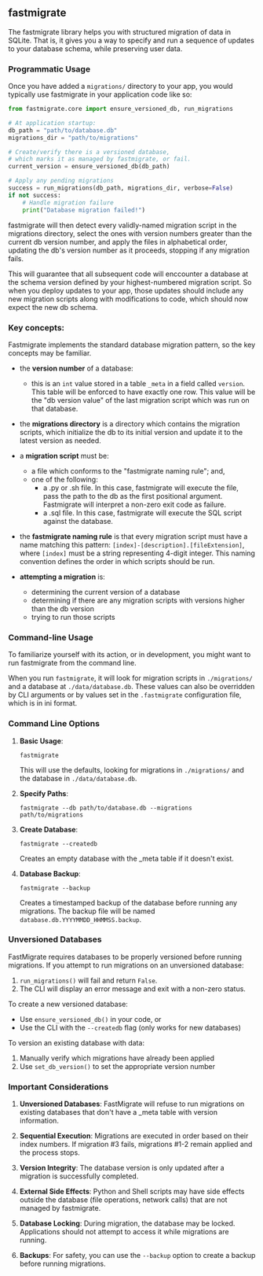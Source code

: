 ## fastmigrate

The fastmigrate library helps you with structured migration of data in SQLite. That is, it gives you a way to specify and run a sequence of updates to your database schema, while preserving user data.

### Programmatic Usage

Once you have added a `migrations/` directory to your app, you would typically use fastmigrate in your application code like so:

```python
from fastmigrate.core import ensure_versioned_db, run_migrations

# At application startup:
db_path = "path/to/database.db"
migrations_dir = "path/to/migrations"

# Create/verify there is a versioned database,
# which marks it as managed by fastmigrate, or fail.
current_version = ensure_versioned_db(db_path)

# Apply any pending migrations
success = run_migrations(db_path, migrations_dir, verbose=False)
if not success:
    # Handle migration failure
    print("Database migration failed!")
```

fastmigrate will then detect every validly-named migration script in the migrations directory, select the ones with version numbers greater than the current db version number, and apply the files in alphabetical order, updating the db's version number as it proceeds, stopping if any migration fails.

This will guarantee that all subsequent code will enccounter a database at the schema version defined by your highest-numbered migration script. So when you deploy updates to your app, those updates should include any new migration scripts along with modifications to code, which should now expect the new db schema.

### Key concepts:

Fastmigrate implements the standard database migration pattern, so the key concepts may be familiar.

- the **version number** of a database:
  - this is an `int` value stored in a table `_meta` in a field called `version`. This table will be enforced to have exactly one row. This value will be the "db version value" of the last migration script which was run on that database.
  
- the **migrations directory** is a directory which contains the migration scripts, which initialize the db to its initial version and update it to the latest version as needed.

- a **migration script** must be:
  - a file which conforms to the "fastmigrate naming rule"; and,
  - one of the following:
     - a .py or .sh file. In this case, fastmigrate will execute the file, pass the path to the db as the first positional argument. Fastmigrate will interpret a non-zero exit code as failure.
     - a .sql file. In this case, fastmigrate will execute the SQL script against the database.
  
- the **fastmigrate naming rule** is that every migration script must have a name matching this pattern: `[index]-[description].[fileExtension]`, where `[index]` must be a string representing 4-digit integer. This naming convention defines the order in which scripts should be run.

- **attempting a migration** is:
  - determining the current version of a database
  - determining if there are any migration scripts with versions higher than the db version
  - trying to run those scripts

### Command-line Usage

To familiarize yourself with its action, or in development, you might want to run fastmigrate from the command line. 

When you run `fastmigrate`, it will look for migration scripts in `./migrations/` and a database at `./data/database.db`. These values can also be overridden by CLI arguments or by values set in the `.fastmigrate` configuration file, which is in ini format.

### Command Line Options

1. **Basic Usage**:
   ```
   fastmigrate
   ```
   This will use the defaults, looking for migrations in `./migrations/` and the database in `./data/database.db`.

2. **Specify Paths**:
   ```
   fastmigrate --db path/to/database.db --migrations path/to/migrations
   ```

3. **Create Database**:
   ```
   fastmigrate --createdb
   ```
   Creates an empty database with the _meta table if it doesn't exist.

4. **Database Backup**:
   ```
   fastmigrate --backup
   ```
   Creates a timestamped backup of the database before running any migrations.
   The backup file will be named `database.db.YYYYMMDD_HHMMSS.backup`.

### Unversioned Databases

FastMigrate requires databases to be properly versioned before running migrations. If you attempt to run migrations on an unversioned database:

1. `run_migrations()` will fail and return `False`.
2. The CLI will display an error message and exit with a non-zero status.

To create a new versioned database:
- Use `ensure_versioned_db()` in your code, or
- Use the CLI with the `--createdb` flag (only works for new databases)

To version an existing database with data:
1. Manually verify which migrations have already been applied
2. Use `set_db_version()` to set the appropriate version number

### Important Considerations

1. **Unversioned Databases**: FastMigrate will refuse to run migrations on existing databases that don't have a _meta table with version information.

2. **Sequential Execution**: Migrations are executed in order based on their index numbers. If migration #3 fails, migrations #1-2 remain applied and the process stops.

3. **Version Integrity**: The database version is only updated after a migration is successfully completed.

4. **External Side Effects**: Python and Shell scripts may have side effects outside the database (file operations, network calls) that are not managed by fastmigrate.

5. **Database Locking**: During migration, the database may be locked. Applications should not attempt to access it while migrations are running.

6. **Backups**: For safety, you can use the `--backup` option to create a backup before running migrations.

